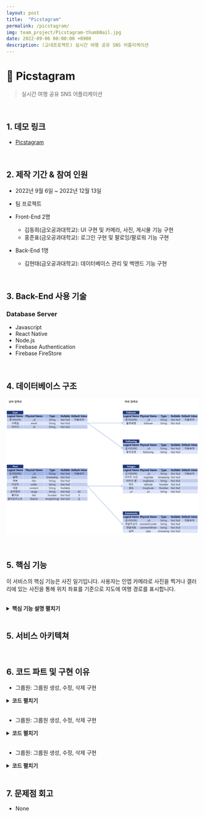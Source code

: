 ```yaml
---
layout: post
title:  "Picstagram"
permalink: /picstagram/
img: team_project/Picstagram-thumbNail.jpg
date: 2022-09-06 00:00:00 +0900
description: (교내프로젝트) 실시간 여행 공유 SNS 어플리케이션
---
```


# :pushpin: Picstagram
> 실시간 여행 공유 SNS 어플리케이션

<br>

## 1. 데모 링크
- [Picstagram](https://github.com/kimgusxo/Picstagram)

<br>

## 2. 제작 기간 & 참여 인원
- 2022년 9월 6일 ~ 2022년 12월 13일
- 팀 프로젝트
- Front-End 2명
    - 김동희(금오공과대학교): UI 구현 및 카메라, 사진, 게시물 기능 구현
    - 홍준표(금오공과대학교): 로그인 구현 및 팔로잉/팔로워 기능 구현

- Back-End 1명
    - 김현태(금오공과대학교): 데이터베이스 관리 및 백엔드 기능 구현

<br>

## 3. Back-End 사용 기술
### Database Server
- Javascript
- React Native
- Node.js
- Firebase Authentication
- Firebase FireStore

<br>

## 4. 데이터베이스 구조
![ERD Diagram](../assets/img/team_project/Picstagram-DBConstruct.png)

<br>

## 5. 핵심 기능
이 서비스의 핵심 기능은 사진 일기입니다.
사용자는 인앱 카메라로 사진을 찍거나 갤러리에 있는 사진을 통해
위치 좌표를 기준으로 지도에 여행 경로를 표시합니다.

<br>
 
<details>
<summary><b>핵심 기능 설명 펼치기</b></summary>
<div markdown="1">

## 5.1. 사진 위치 좌표 표현
### 

## 5.2. 게시물 불러오기
### 

</div>
</details>

<br>

## 5. 서비스 아키텍쳐

<br>

## 6. 코드 파트 및 구현 이유
- 그룹원: 그룹원 생성, 수정, 삭제 구현
<details>
<summary>
<b>코드 펼치기</b>
</summary>
<div markdown="1">
![GroupMemberFunction](../assets/img/PillGood-GroupMemberFunctionCode.png)
</div>
</details>

<br>

- 그룹원: 그룹원 생성, 수정, 삭제 구현
<details>
<summary>
<b>코드 펼치기</b>
</summary>
<div markdown="1">
![GroupMemberFunction](../assets/img/PillGood-GroupMemberFunctionCode.png)
</div>
</details>

<br>

- 그룹원: 그룹원 생성, 수정, 삭제 구현
<details>
<summary>
<b>코드 펼치기</b>
</summary>
<div markdown="1">
![GroupMemberFunction](../assets/img/PillGood-GroupMemberFunctionCode.png)
</div>
</details>

<br>

## 7. 문제점 회고
- None